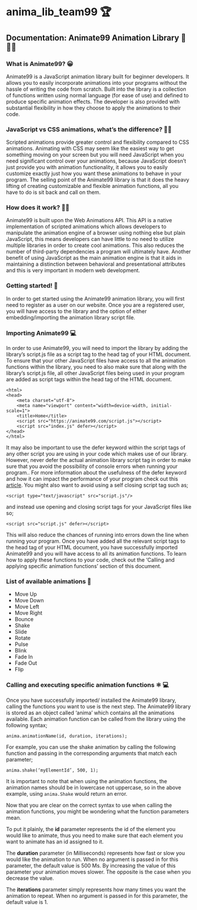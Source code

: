 # anima_lib_team99 :trophy:

## Documentation: Animate99 Animation Library :space_invader: :technologist:	

### What is Animate99? :grinning:

Animate99 is a JavaScript animation library built for beginner developers. It allows you to easily incorporate animations into your programs without the hassle of writing the code from scratch.
Built into the library is a collection of functions written using normal language (for ease of use) and defined to produce specific animation effects. The developer is also provided with substantial flexibility in how they choose to apply the animations to their code.

### JavaScript vs CSS animations, what’s the difference? :woman_shrugging:

Scripted animations provide greater control and flexibility compared to CSS animations. Animating with CSS  may seem like the easiest way to get something moving on your screen but you will need JavaScript when you need significant control over your animations, because JavaScript doesn’t just provide you with animation functionality, it allows you to easily customize exactly just how you want these animations to behave in your program.  The selling point of the Animate99 library is that it does the heavy lifting of creating customizable and flexible animation functions, all you have to do is sit back and call on them.

### How does it work? :man_teacher:	

Animate99 is built upon the Web Animations API. This API is a native implementation of scripted animations which allows developers to manipulate the animation engine of a browser using nothing else but plain JavaScript, this means developers can have little to no need to utilize multiple libraries in order to create cool animations. 
This also reduces the number of third-party dependencies a program will ultimately have. Another benefit of using JavaScript as the main animation engine is that it aids in maintaining a distinction between behavioral and presentational attributes and this is very important in modern web development.

### Getting started! :rocket:

In order to get started using the Animate99 animation library, you will first need to register as a user on our website. Once you are a registered user, you will have access to the library and the option of either embedding/importing the animation library script file.


### Importing Animate99 :computer:
In order to use Animate99, you will need to import the library by adding the library’s script.js file as a script tag to the head tag of your HTML document. To ensure that your other JavaScript files have access to all the animation functions within the library, you need to also make sure that along with the library’s script.js file, all other JavaScript files being used in your program are added as script tags within the head tag of the HTML document.

```
<html>
<head>
    <meta charset="utf-8">
    <meta name="viewport" content="width=device-width, initial-scale=1">
    <title>Home</title>
    <script src="https://animate99.com/script.js"></script>
    <script src="index.js" defer></script>
</head>
</html>

```
It may also be important to use the defer keyword within the script tags of any other script you are using in your code which makes use of our library. However, never defer the actual animation library script tag in order to make sure that you avoid the possibility of console errors when running your program.. For more information about the usefulness of the defer keyword and how it can impact the performance of your program check out this [article](https://javascript.info/script-async-defer).
You might also want to avoid using a self closing script tag such as;

```
<script type="text/javascript" src="script.js"/>

```
and instead use opening and closing script tags for your JavaScript files like so;
```
<script src="script.js" defer></script>
```

This will also reduce the chances of running into errors down the line when running your program. 
Once you have added all the relevant script tags to the head tag of your HTML document, you have successfully imported Animate99 and you will have access to all its animation functions. To learn how to apply these functions to your code, check out the ‘Calling and applying specific animation functions’ section of this document.  


### List of available animations :space_invader:
- Move Up
- Move Down
- Move Left
- Move Right
- Bounce
- Shake
- Slide
- Rotate
- Pulse
- Blink
- Fade In
- Fade Out
- Flip

### Calling and executing specific animation functions  ⚛️ :computer:

Once you have successfully imported/ installed the Animate99 library, calling the functions you want to use is the next step. The Animate99 library is stored as  an object called ‘anima’ which contains all the animations available. Each animation function can be called from the library using the following syntax;

```
anima.animationName(id, duration, iterations);
```

For example, you can use the shake animation by calling  the following function and passing in the corresponding arguments that match each parameter;
```
anima.shake(‘myElementId’, 500, 1);
```

It is important to note that when using the animation functions, the animation names should be in lowercase not uppercase, so in the above example, using  ```anima.Shake``` would return an error.

Now that you are clear on the correct syntax to use when calling the animation functions, you might be wondering what the function parameters mean. 

To put it plainly, the **id** parameter represents the id of the element you would like to animate, thus you need to make sure that each element you want to animate has an id assigned to it.

The **duration** parameter (in Milliseconds) represents how fast or slow you would like the animation to run. When no argument is passed in for this parameter, the default value is 500 Ms. By increasing the value of this parameter your animation moves slower. The opposite is the case when you decrease the value.

The **iterations** parameter simply represents how many times you want the animation to repeat. When no argument is passed in for this parameter, the default value is 1.










